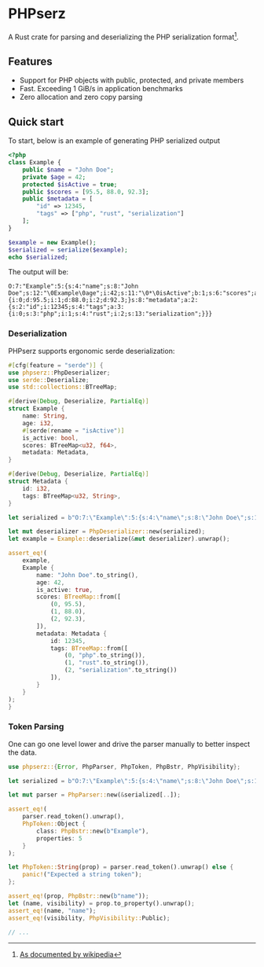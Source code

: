 # PHPserz

A Rust crate for parsing and deserializing the PHP serialization format[^wiki].

[^wiki]: [As documented by wikipedia](https://en.wikipedia.org/wiki/PHP_serialization_format)

## Features

- Support for PHP objects with public, protected, and private members
- Fast. Exceeding 1 GiB/s in application benchmarks
- Zero allocation and zero copy parsing

## Quick start

To start, below is an example of generating PHP serialized output

```php
<?php
class Example {
    public $name = "John Doe";
    private $age = 42;
    protected $isActive = true;
    public $scores = [95.5, 88.0, 92.3];
    public $metadata = [
        "id" => 12345,
        "tags" => ["php", "rust", "serialization"]
    ];
}

$example = new Example();
$serialized = serialize($example);
echo $serialized;
```

The output will be:

```plain,ignore
O:7:"Example":5:{s:4:"name";s:8:"John Doe";s:12:"\0Example\0age";i:42;s:11:"\0*\0isActive";b:1;s:6:"scores";a:3:{i:0;d:95.5;i:1;d:88.0;i:2;d:92.3;}s:8:"metadata";a:2:{s:2:"id";i:12345;s:4:"tags";a:3:{i:0;s:3:"php";i:1;s:4:"rust";i:2;s:13:"serialization";}}}
```

### Deserialization

PHPserz supports ergonomic serde deserialization:

```rust
#[cfg(feature = "serde")] {
use phpserz::PhpDeserializer;
use serde::Deserialize;
use std::collections::BTreeMap;

#[derive(Debug, Deserialize, PartialEq)]
struct Example {
    name: String,
    age: i32,
    #[serde(rename = "isActive")]
    is_active: bool,
    scores: BTreeMap<u32, f64>,
    metadata: Metadata,
}

#[derive(Debug, Deserialize, PartialEq)]
struct Metadata {
    id: i32,
    tags: BTreeMap<u32, String>,
}

let serialized = b"O:7:\"Example\":5:{s:4:\"name\";s:8:\"John Doe\";s:12:\"\0Example\0age\";i:42;s:11:\"\0*\0isActive\";b:1;s:6:\"scores\";a:3:{i:0;d:95.5;i:1;d:88.0;i:2;d:92.3;}s:8:\"metadata\";a:2:{s:2:\"id\";i:12345;s:4:\"tags\";a:3:{i:0;s:3:\"php\";i:1;s:4:\"rust\";i:2;s:13:\"serialization\";}}}";

let mut deserializer = PhpDeserializer::new(serialized);
let example = Example::deserialize(&mut deserializer).unwrap();

assert_eq!(
    example,
    Example {
        name: "John Doe".to_string(),
        age: 42,
        is_active: true,
        scores: BTreeMap::from([
            (0, 95.5),
            (1, 88.0),
            (2, 92.3),
        ]),
        metadata: Metadata {
            id: 12345,
            tags: BTreeMap::from([
                (0, "php".to_string()),
                (1, "rust".to_string()),
                (2, "serialization".to_string())
            ]),
        }
    }
);
}
```

### Token Parsing

One can go one level lower and drive the parser manually to better inspect the data.

```rust
use phpserz::{Error, PhpParser, PhpToken, PhpBstr, PhpVisibility};

let serialized = b"O:7:\"Example\":5:{s:4:\"name\";s:8:\"John Doe\";s:12:\"\0Example\0age\";i:42;s:11:\"\0*\0isActive\";b:1;s:6:\"scores\";a:3:{i:0;d:95.5;i:1;d:88.0;i:2;d:92.3;}s:8:\"metadata\";a:2:{s:2:\"id\";i:12345;s:4:\"tags\";a:3:{i:0;s:3:\"php\";i:1;s:4:\"rust\";i:2;s:13:\"serialization\";}}}";

let mut parser = PhpParser::new(&serialized[..]);

assert_eq!(
    parser.read_token().unwrap(),
    PhpToken::Object {
        class: PhpBstr::new(b"Example"),
        properties: 5
    }
);

let PhpToken::String(prop) = parser.read_token().unwrap() else {
    panic!("Expected a string token");
};

assert_eq!(prop, PhpBstr::new(b"name"));
let (name, visibility) = prop.to_property().unwrap();
assert_eq!(name, "name");
assert_eq!(visibility, PhpVisibility::Public);

// ...
```
